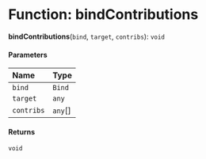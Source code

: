 # Function: bindContributions

**bindContributions**(`bind`, `target`, `contribs`): `void`

#### Parameters

| Name | Type |
| :------ | :------ |
| `bind` | `Bind` |
| `target` | `any` |
| `contribs` | `any`\[] |

#### Returns

`void`
